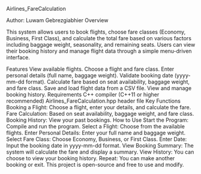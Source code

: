 Airlines_FareCalculation

Author: Luwam Gebrezgiabhier
Overview

This system allows users to book flights, choose fare classes (Economy, Business, First Class), and calculate the total fare based on various factors including baggage weight, seasonality, and remaining seats. Users can view their booking history and manage flight data through a simple menu-driven interface.

Features
View available flights.
Choose a flight and fare class.
Enter personal details (full name, baggage weight).
Validate booking date (yyyy-mm-dd format).
Calculate fare based on seat availability, baggage weight, and fare class.
Save and load flight data from a CSV file.
View and manage booking history.
Requirements
C++ compiler (C++11 or higher recommended)
Airlines_FareCalculation.hpp header file
Key Functions
Booking a Flight: Choose a flight, enter your details, and calculate the fare.
Fare Calculation: Based on seat availability, baggage weight, and fare class.
Booking History: View your past bookings.
How to Use
Start the Program: Compile and run the program.
Select a Flight: Choose from the available flights.
Enter Personal Details: Enter your full name and baggage weight.
Select Fare Class: Choose Economy, Business, or First Class.
Enter Date: Input the booking date in yyyy-mm-dd format.
View Booking Summary: The system will calculate the fare and display a summary.
View History: You can choose to view your booking history.
Repeat: You can make another booking or exit.
This project is open-source and free to use and modify.
